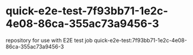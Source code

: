 # quick-e2e-test-7f93bb71-1e2c-4e08-86ca-355ac73a9456-3
repository for use with E2E test job quick-e2e-test:7f93bb71-1e2c-4e08-86ca-355ac73a9456-3
